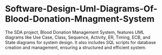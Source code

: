 # Software-Design-Uml-Diagrams-Of-Blood-Donation-Mnagment-System
The SDA project, Blood Donation Management System, features UML diagrams like Use Case, Class, Sequence, Activity, ER, Timing, ECB, and State diagrams for system design. It also includes SQL scripts for database creation and management, ensuring a structured and efficient system.
